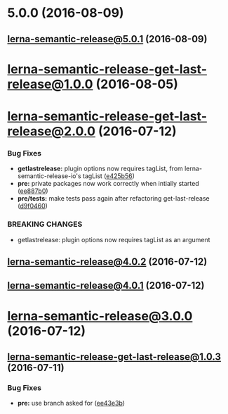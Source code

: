 <a name="5.0.0"></a>
# 5.0.0 (2016-08-09)



<a name="lerna-semantic-release@5.0.1"></a>
## lerna-semantic-release@5.0.1 (2016-08-09)



<a name="lerna-semantic-release-get-last-release@1.0.0"></a>
# lerna-semantic-release-get-last-release@1.0.0 (2016-08-05)



<a name="lerna-semantic-release-get-last-release@2.0.0"></a>
# lerna-semantic-release-get-last-release@2.0.0 (2016-07-12)


### Bug Fixes

* **getlastrelease:** plugin options now requires tagList, from lerna-semantic-release-io's tagList ([e425b56](https://github.com/atlassian/lerna-semantic-release/commit/e425b56))
* **pre:** private packages now work correctly when intially started ([ee887b0](https://github.com/atlassian/lerna-semantic-release/commit/ee887b0))
* **pre/tests:** make tests pass again after refactoring get-last-release ([d9f0460](https://github.com/atlassian/lerna-semantic-release/commit/d9f0460))


### BREAKING CHANGES

* getlastrelease: plugin options now requires tagList as an argument



<a name="lerna-semantic-release@4.0.2"></a>
## lerna-semantic-release@4.0.2 (2016-07-12)



<a name="lerna-semantic-release@4.0.1"></a>
## lerna-semantic-release@4.0.1 (2016-07-12)



<a name="lerna-semantic-release@3.0.0"></a>
# lerna-semantic-release@3.0.0 (2016-07-12)



<a name="lerna-semantic-release-get-last-release@1.0.3"></a>
## lerna-semantic-release-get-last-release@1.0.3 (2016-07-11)


### Bug Fixes

* **pre:** use branch asked for ([ee43e3b](https://github.com/atlassian/lerna-semantic-release/commit/ee43e3b))



